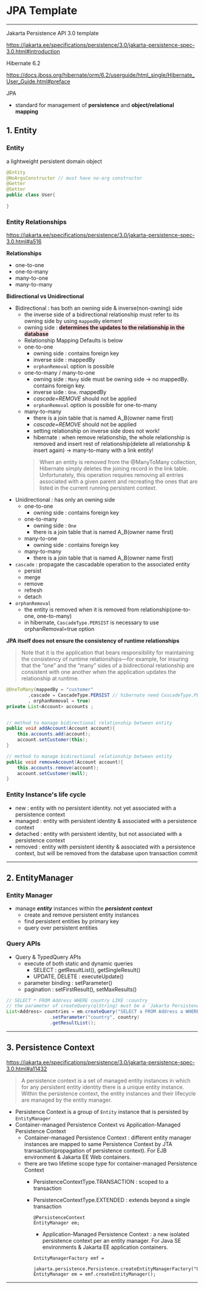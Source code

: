 # JPA Template

---

Jakarta Persistence API 3.0 template

https://jakarta.ee/specifications/persistence/3.0/jakarta-persistence-spec-3.0.html#introduction

Hibernate 6.2

https://docs.jboss.org/hibernate/orm/6.2/userguide/html_single/Hibernate_User_Guide.html#preface

JPA
- standard for management of **persistence** and **object/relational mapping**

## 1. Entity

### Entity 

a lightweight persistent domain object

```java
@Entity
@NoArgsConstructor // must have no-arg constructor
@Getter
@Setter
public class User{
    
}
```

### Entity Relationships

https://jakarta.ee/specifications/persistence/3.0/jakarta-persistence-spec-3.0.html#a516

**Relationships**

- one-to-one
- one-to-many
- many-to-one
- many-to-many

**Bidirectional vs Unidirectional**

- Bidirectional : has both an owning side & inverse(non-owning) side
  - the inverse side of a bidirectional relationship must refer to its owning side by using `mappedBy` element
  - owning side : <span style="background-color:#ffdce0">**determines the updates to the relationship in the database**</span>
  - Relationship Mapping Defaults is below
  - one-to-one
    - owning side : contains foreign key
    - inverse side : mappedBy
    - `orphanRemoval` option is possible
  - one-to-many / many-to-one
    - owning side : `Many` side must be owning side -> no mappedBy. contains foreign key.
    - inverse side : `One`. mappedBy
    - *cascade=REMOVE* should not be applied
    - `orphanRemoval` option is possible for one-to-many
  - many-to-many
    - there is a join table that is named A_B(owner name first) 
    - *cascade=REMOVE* should not be applied 
    - setting relationship on inverse side does not work!
    - hibernate : when remove relationship, the whole relationship is removed and insert rest of relationship(delete all relationship & insert again) -> many-to-many with a link entity! 
    >When an entity is removed from the @ManyToMany collection, Hibernate simply deletes the joining record in the link table. Unfortunately, this operation requires removing all entries associated with a given parent and recreating the ones that are listed in the current running persistent context.
- Unidirectional : has only an owning side
  - one-to-one
    - owning side : contains foreign key
  - one-to-many
    - owning side : `One` 
    - there is a join table that is named A_B(owner name first)
  - many-to-one
    - owning side : contains foreign key
  - many-to-many
    - there is a join table that is named A_B(owner name first)
- `cascade` : propagate the cascadable operation to the associated entity
  - persist
  - merge
  - remove
  - refresh
  - detach
- `orphanRemoval` 
  - the entity is removed when it is removed from relationship(one-to-one, one-to-many)
  - in hibernate, `CascadeType.PERSIST` is necessary to use orphanRemoval=true option

**JPA itself does not ensure the consistency of runtime relationships**
>Note that it is the application that bears responsibility for maintaining the consistency of runtime relationships—for example, for insuring that the “one” and the “many” sides of a bidirectional relationship are consistent with one another when the application updates the relationship at runtime.

```java
@OneToMany(mappedBy = "customer"
        ,cascade = CascadeType.PERSIST // hibernate need CascadeType.PERSIST option for orphanRemoval since persist on Customer will propagate the persist operation to the Account
        , orphanRemoval = true)
private List<Account> accounts ;


// method to manage bidirectional relationship between entity
public void addAccount(Account account){
    this.accounts.add(account);
    account.setCustomer(this);
}

// method to manage bidirectional relationship between entity
public void removeAccount(Account account){
    this.accounts.remove(account);
    account.setCustomer(null);
}
```

### Entity Instance's life cycle

- new : entity with no persistent identity. not yet associated with a persistence context
- managed : entity with persistent identity & associated with a persistence context
- detached : entity with persistent identity, but not associated with a persistence context
- removed : entity with persistent identity & associated with a persistence context, but will be removed from the database upon transaction commit



---

## 2. EntityManager

### Entity Manager
- manage ***entity*** instances within the ***persistent context***
  - create and remove persistent entity instances
  - find persistent entities by primary key
  - query over persistent entities

### Query APIs
- Query & TypedQuery APIs
  - execute of both static and dynamic queries
    - SELECT : getResultList(), getSingleResult()
    - UPDATE, DELETE : executeUpdate()
  - parameter binding : setParameter()
  - pagination : setFirstResult(), setMaxResults()
```java
// SELECT * FROM Address WHERE country LIKE :country
// the parameter of createQuery(qlString) must be a `Jakarta Persistence query string`
List<Address> countries = em.createQuery("SELECT a FROM Address a WHERE a.country LIKE :country", Address.class)
                .setParameter("country", country)
                .getResultList();
```

---

## 3. Persistence Context

https://jakarta.ee/specifications/persistence/3.0/jakarta-persistence-spec-3.0.html#a11432

> A persistence context is a set of managed entity instances in which for any persistent entity identity there is a unique entity instance. Within the persistence context, the entity instances and their lifecycle are managed by the entity manager.

- Persistence Context is a group of `Entity` instance that is persisted by `EntityManager`
- Container-managed Persistence Context vs Application-Managed Persistence Context
  - Container-managed Persistence Context : different entity manager instances are mapped to same Persistence Context by JTA transaction(propagation of persistence context). For EJB environment & Jakarta EE Web containers.
  - there are two lifetime scope type for container-managed Persistence Context
    - PersistenceContextType.TRANSACTION : scoped to a transaction
    - PersistenceContextType.EXTENDED : extends beyond a single transaction
      ```
      @PersistenceContext
      EntityManager em;
      ```
      - Application-Managed Persistence Context : a new isolated persistence context per an entity manager. For Java SE environments & Jakarta EE application containers.
  
      ```
      EntityManagerFactory emf =
        jakarta.persistence.Persistence.createEntityManagerFactory("Order");
      EntityManager em = emf.createEntityManager();
      ```



---